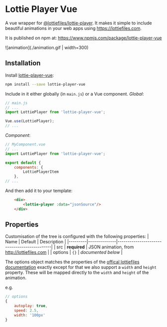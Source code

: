 # Lottie Player Vue
A vue wrapper for [@lottiefiles/lottie-player](https://www.npmjs.com/package/@lottiefiles/lottie-player). It makes it simple to include beautiful animations in your web apps using https://lottiefiles.com.

It is published on npm at: https://www.npmjs.com/package/lottie-player-vue

![animation](./animation.gif | width=300)

## Installation

Install [lottie-player-vue](https://www.npmjs.com/package/lottie-player-vue):
```bash
npm install --save lottie-player-vue
```

Include in it either globally (in `main.js`) or a Vue component.
_Global_:
```js
// main.js
// ...
import LottiePlayer from 'lottie-player-vue';

Vue.use(LottiePlayer);
// ...
```
_Component_:
```js
// MyComponent.vue
// ...
import LottiePlayer from 'lottie-player-vue';

export default {
	components: {
		LottiePlayerItem
	},
// ...
```

And then add it to your template:
```html
	<div>
		<lottie-player :data="jsonSource"/>
	</div>
```

## Properties
Customisation of the tree is configured with the following properties:
| Name    | Default      | Description                                 |
|---------|--------------|---------------------------------------------|
| src     | **required** | JSON animation, from http://lottiefiles.com |
| options | `{}`         | _documented below_                          |

The options object matches the properties of the [offical lottiefiles documentation](https://www.npmjs.com/package/@lottiefiles/lottie-player#properties) exactly except for that we also support a `width` and `height` property. These will be mapped directly to the `width` and `height` of the animation.

e.g.
```js
// options
{
	autoplay: true,
	speed: 2.5,
	width: '100px'
}
```